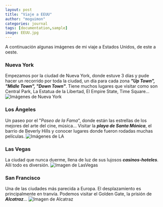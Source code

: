 ```yaml
---
layout: post
title: "Viaje a EEUU"
author: "moguimon"
categories: journal
tags: [documentation,sample]
image: EEUU.jpg
---
```


A continuación algunas imágenes de mi viaje a Estados Unidos, de este a oeste.

### Nueva York
Empezamos por la ciudad de Nueva York, donde estuve 3 días y pude hacer un recorrido por toda la ciudad, un día para cada zona ___"Up Town", "Midle Town", "Down Town"___.
Tiene muchos lugares que visitar como son Central Park, La Estatua de la Libertad, El Empire State, Time Square...
![Imágenes de Nueva York]({{site.baseurl}}/assets/img/NuevaYork.jpg)

### Los Ángeles
Un paseo por el "_Paseo de la Fama_", donde están las estrellas de los mejores del arte del cine, música...
Visitar la ___playa de Santa Mónica___, el barrio de Beverly Hills y conocer lugares donde fueron rodadas muchas películas.
![Imágenes de LA]({{site.baseurl}}/assets/img/LosAngeles.jpg)

### Las Vegas
La ciudad que nunca duerme, llena de luz de sus lujosos ___casinos-hoteles___. Allí todo es diversión.
![Imagen de LasVegas]({{site.baseurl}}/assets/img/LasVegas.jpg)

### San Francisco
Una de las ciudades más parecida a Europa. El desplazamiento es principalmente en tranvía. Podemos visitar el Golden Gate, la prisión de ___Alcatraz___...
![Imagen de Alcatraz]({{site.baseurl}}/assets/img/Alcatraz.jpg)

